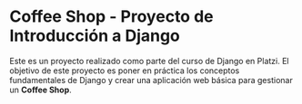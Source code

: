 # Coffee Shop - Proyecto de Introducción a Django

Este es un proyecto realizado como parte del curso de Django en Platzi. El objetivo de este proyecto es poner en práctica los conceptos fundamentales de Django y crear una aplicación web básica para gestionar un **Coffee Shop**.



